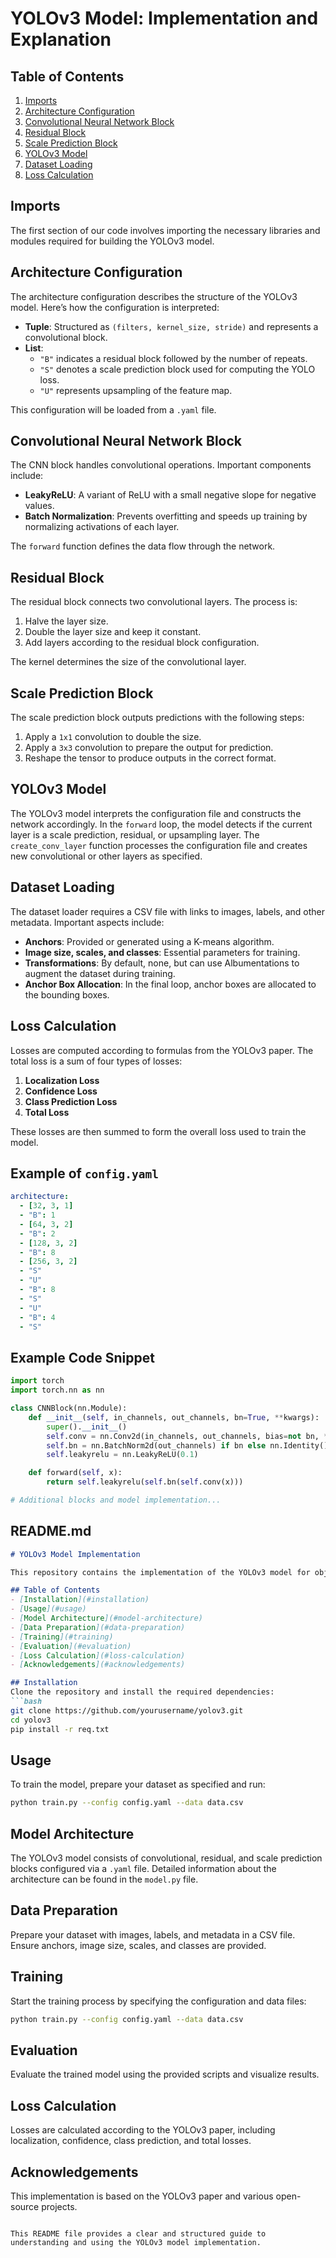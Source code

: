 # YOLOv3 Model: Implementation and Explanation

## Table of Contents
1. [Imports](#imports)
2. [Architecture Configuration](#architecture-configuration)
3. [Convolutional Neural Network Block](#cnn-block)
4. [Residual Block](#residual-block)
5. [Scale Prediction Block](#scale-prediction-block)
6. [YOLOv3 Model](#yolov3-model)
7. [Dataset Loading](#dataset-loading)
8. [Loss Calculation](#loss-calculation)

## Imports
The first section of our code involves importing the necessary libraries and modules required for building the YOLOv3 model.

## Architecture Configuration
The architecture configuration describes the structure of the YOLOv3 model. Here’s how the configuration is interpreted:
- **Tuple**: Structured as `(filters, kernel_size, stride)` and represents a convolutional block.
- **List**: 
  - `"B"` indicates a residual block followed by the number of repeats.
  - `"S"` denotes a scale prediction block used for computing the YOLO loss.
  - `"U"` represents upsampling of the feature map.

This configuration will be loaded from a `.yaml` file.

## Convolutional Neural Network Block
The CNN block handles convolutional operations. Important components include:
- **LeakyReLU**: A variant of ReLU with a small negative slope for negative values.
- **Batch Normalization**: Prevents overfitting and speeds up training by normalizing activations of each layer.

The `forward` function defines the data flow through the network.

## Residual Block
The residual block connects two convolutional layers. The process is:
1. Halve the layer size.
2. Double the layer size and keep it constant.
3. Add layers according to the residual block configuration.

The kernel determines the size of the convolutional layer.

## Scale Prediction Block
The scale prediction block outputs predictions with the following steps:
1. Apply a `1x1` convolution to double the size.
2. Apply a `3x3` convolution to prepare the output for prediction.
3. Reshape the tensor to produce outputs in the correct format.

## YOLOv3 Model
The YOLOv3 model interprets the configuration file and constructs the network accordingly. In the `forward` loop, the model detects if the current layer is a scale prediction, residual, or upsampling layer. The `create_conv_layer` function processes the configuration file and creates new convolutional or other layers as specified.

## Dataset Loading
The dataset loader requires a CSV file with links to images, labels, and other metadata. Important aspects include:
- **Anchors**: Provided or generated using a K-means algorithm.
- **Image size, scales, and classes**: Essential parameters for training.
- **Transformations**: By default, none, but can use Albumentations to augment the dataset during training.
- **Anchor Box Allocation**: In the final loop, anchor boxes are allocated to the bounding boxes.

## Loss Calculation
Losses are computed according to formulas from the YOLOv3 paper. The total loss is a sum of four types of losses:
1. **Localization Loss**
2. **Confidence Loss**
3. **Class Prediction Loss**
4. **Total Loss**

These losses are then summed to form the overall loss used to train the model.

## Example of `config.yaml`
```yaml
architecture:
  - [32, 3, 1]
  - "B": 1
  - [64, 3, 2]
  - "B": 2
  - [128, 3, 2]
  - "B": 8
  - [256, 3, 2]
  - "S"
  - "U"
  - "B": 8
  - "S"
  - "U"
  - "B": 4
  - "S"
```

## Example Code Snippet
```python
import torch
import torch.nn as nn

class CNNBlock(nn.Module):
    def __init__(self, in_channels, out_channels, bn=True, **kwargs):
        super().__init__()
        self.conv = nn.Conv2d(in_channels, out_channels, bias=not bn, **kwargs)
        self.bn = nn.BatchNorm2d(out_channels) if bn else nn.Identity()
        self.leakyrelu = nn.LeakyReLU(0.1)

    def forward(self, x):
        return self.leakyrelu(self.bn(self.conv(x)))

# Additional blocks and model implementation...
```

## README.md
```markdown
# YOLOv3 Model Implementation

This repository contains the implementation of the YOLOv3 model for object detection, including data loading, architecture configuration, and loss calculation.

## Table of Contents
- [Installation](#installation)
- [Usage](#usage)
- [Model Architecture](#model-architecture)
- [Data Preparation](#data-preparation)
- [Training](#training)
- [Evaluation](#evaluation)
- [Loss Calculation](#loss-calculation)
- [Acknowledgements](#acknowledgements)

## Installation
Clone the repository and install the required dependencies:
```bash
git clone https://github.com/yourusername/yolov3.git
cd yolov3
pip install -r req.txt
```

## Usage
To train the model, prepare your dataset as specified and run:
```bash
python train.py --config config.yaml --data data.csv
```

## Model Architecture
The YOLOv3 model consists of convolutional, residual, and scale prediction blocks configured via a `.yaml` file. Detailed information about the architecture can be found in the `model.py` file.

## Data Preparation
Prepare your dataset with images, labels, and metadata in a CSV file. Ensure anchors, image size, scales, and classes are provided.

## Training
Start the training process by specifying the configuration and data files:
```bash
python train.py --config config.yaml --data data.csv
```

## Evaluation
Evaluate the trained model using the provided scripts and visualize results.

## Loss Calculation
Losses are calculated according to the YOLOv3 paper, including localization, confidence, class prediction, and total losses.

## Acknowledgements
This implementation is based on the YOLOv3 paper and various open-source projects.
```

This README file provides a clear and structured guide to understanding and using the YOLOv3 model implementation.